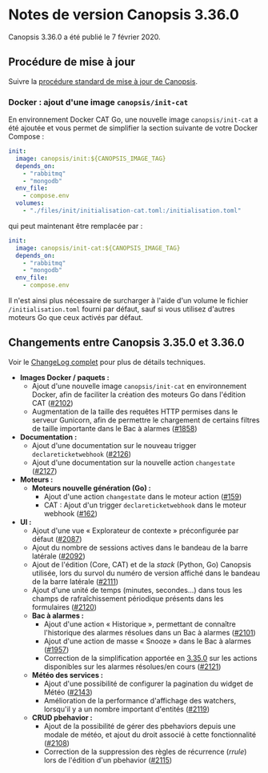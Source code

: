 # Notes de version Canopsis 3.36.0

Canopsis 3.36.0 a été publié le 7 février 2020.

## Procédure de mise à jour

Suivre la [procédure standard de mise à jour de Canopsis](../guide-administration/mise-a-jour/index.md).

### Docker : ajout d'une image `canopsis/init-cat`

En environnement Docker CAT Go, une nouvelle image `canopsis/init-cat` a été ajoutée et vous permet de simplifier la section suivante de votre Docker Compose :

```yaml
init:
  image: canopsis/init:${CANOPSIS_IMAGE_TAG}
  depends_on:
    - "rabbitmq"
    - "mongodb"
  env_file:
    - compose.env
  volumes:
    - "./files/init/initialisation-cat.toml:/initialisation.toml"
```

qui peut maintenant être remplacée par :

```yaml
init:
  image: canopsis/init-cat:${CANOPSIS_IMAGE_TAG}
  depends_on:
    - "rabbitmq"
    - "mongodb"
  env_file:
    - compose.env
```

Il n'est ainsi plus nécessaire de surcharger à l'aide d'un volume le fichier `/initialisation.toml` fourni par défaut, sauf si vous utilisez d'autres moteurs Go que ceux activés par défaut.

## Changements entre Canopsis 3.35.0 et 3.36.0

Voir le [ChangeLog complet](https://git.canopsis.net/canopsis/canopsis/blob/develop/CHANGELOG.md) pour plus de détails techniques.

*  **Images Docker / paquets :**
    *  Ajout d'une nouvelle image `canopsis/init-cat` en environnement Docker, afin de faciliter la création des moteurs Go dans l'édition CAT ([#2102](https://git.canopsis.net/canopsis/canopsis/issues/2102))
    *  Augmentation de la taille des requêtes HTTP permises dans le serveur Gunicorn, afin de permettre le chargement de certains filtres de taille importante dans le Bac à alarmes ([#1858](https://git.canopsis.net/canopsis/canopsis/issues/1858))
*  **Documentation :**
    *  Ajout d'une documentation sur le nouveau trigger `declareticketwebhook` ([#2126](https://git.canopsis.net/canopsis/canopsis/issues/2126))
    *  Ajout d'une documentation sur la nouvelle action `changestate` ([#2127](https://git.canopsis.net/canopsis/canopsis/issues/2127))
*  **Moteurs :**
    *  **Moteurs nouvelle génération (Go) :**
        *  Ajout d'une action `changestate` dans le moteur action ([#159](https://git.canopsis.net/canopsis/go-engines/issues/159))
        *  CAT : Ajout d'un trigger `declareticketwebhook` dans le moteur webhook ([#162](https://git.canopsis.net/canopsis/go-engines/issues/162))
*  **UI :**
    *  Ajout d'une vue « Explorateur de contexte » préconfigurée par défaut ([#2087](https://git.canopsis.net/canopsis/canopsis/issues/2087))
    *  Ajout du nombre de sessions actives dans le bandeau de la barre latérale ([#2092](https://git.canopsis.net/canopsis/canopsis/issues/2092))
    *  Ajout de l'édition (Core, CAT) et de la *stack* (Python, Go) Canopsis utilisée, lors du survol du numéro de version affiché dans le bandeau de la barre latérale ([#2111](https://git.canopsis.net/canopsis/canopsis/issues/2111))
    *  Ajout d'une unité de temps (minutes, secondes…) dans tous les champs de rafraîchissement périodique présents dans les formulaires ([#2120](https://git.canopsis.net/canopsis/canopsis/issues/2120))
    *  **Bac à alarmes :**
        *  Ajout d'une action « Historique », permettant de connaître l'historique des alarmes résolues dans un Bac à alarmes ([#2101](https://git.canopsis.net/canopsis/canopsis/issues/2101))
        *  Ajout d'une action de masse « Snooze » dans le Bac à alarmes ([#1957](https://git.canopsis.net/canopsis/canopsis/issues/1957))
        *  Correction de la simplification apportée en [3.35.0](3.35.0.md) sur les actions disponibles sur les alarmes résolues/en cours ([#2121](https://git.canopsis.net/canopsis/canopsis/issues/2121))
    *  **Météo des services :**
        *  Ajout d'une possibilité de configurer la pagination du widget de Météo ([#2143](https://git.canopsis.net/canopsis/canopsis/issues/2143))
        *  Amélioration de la performance d'affichage des watchers, lorsqu'il y a un nombre important d'entités ([#2119](https://git.canopsis.net/canopsis/canopsis/issues/2119))
    *  **CRUD pbehavior :**
        *  Ajout de la possibilité de gérer des pbehaviors depuis une modale de météo, et ajout du droit associé à cette fonctionnalité ([#2108](https://git.canopsis.net/canopsis/canopsis/issues/2108))
        *  Correction de la suppression des règles de récurrence (*rrule*) lors de l'édition d'un pbehavior ([#2115](https://git.canopsis.net/canopsis/canopsis/issues/2115))
